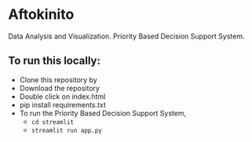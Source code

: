 # Aftokinito


Data Analysis and Visualization. 
Priority Based Decision Support System.

## To run this locally:
- Clone this repository by
- Download the repository
- Double click on index.html
- pip install requirements.txt
- To run the Priority Based Decision Support System, 
  - ```cd streamlit```
  - ```streamlit run app.py```
